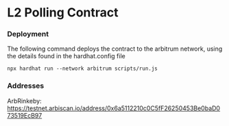 # L2 Polling Contract

### Deployment

The following command deploys the contract to the arbitrum network, using the details found in the hardhat.config file
```
npx hardhat run --network arbitrum scripts/run.js
```

### Addresses

ArbRinkeby: https://testnet.arbiscan.io/address/0x6a5112210c0C5fF26250453Be0baD073519EcB97